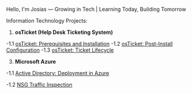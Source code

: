 Hello, I'm Josias — Growing in Tech | Learning Today, Building Tomorrow

Information Technology Projects:

1. **osTicket (Help Desk Ticketing System)**

-1.1 [osTicket: Prerequisites and Installation](./osTicket/Prerequisites.md)
-1.2 [osTicket: Post-Install Configuration](./osTicket/PostInstall.md)
-1.3 [osTicket: Ticket Lifecycle](./osTicket/TicketLifecycle.md)


3. **Microsoft Azure**

-1.1 [Active Directory: Deployment in Azure](./ActiveDirectory/README.md)

 -1.2 [NSG Traffic Inspection](./AzureNetworking/NSG-Traffic-Inspection.md)
<!--
**Josalomao/Josalomao** is a ✨ _special_ ✨ repository because its `README.md` (this file) appears on your GitHub profile.

Here are some ideas to get you started:

- 🔭 I’m currently working on ...
- 🌱 I’m currently learning ...
- 👯 I’m looking to collaborate on ...
- 🤔 I’m looking for help with ...
- 💬 Ask me about ...
- 📫 How to reach me: ...
- 😄 Pronouns: ...
- ⚡ Fun fact: ...
-->
